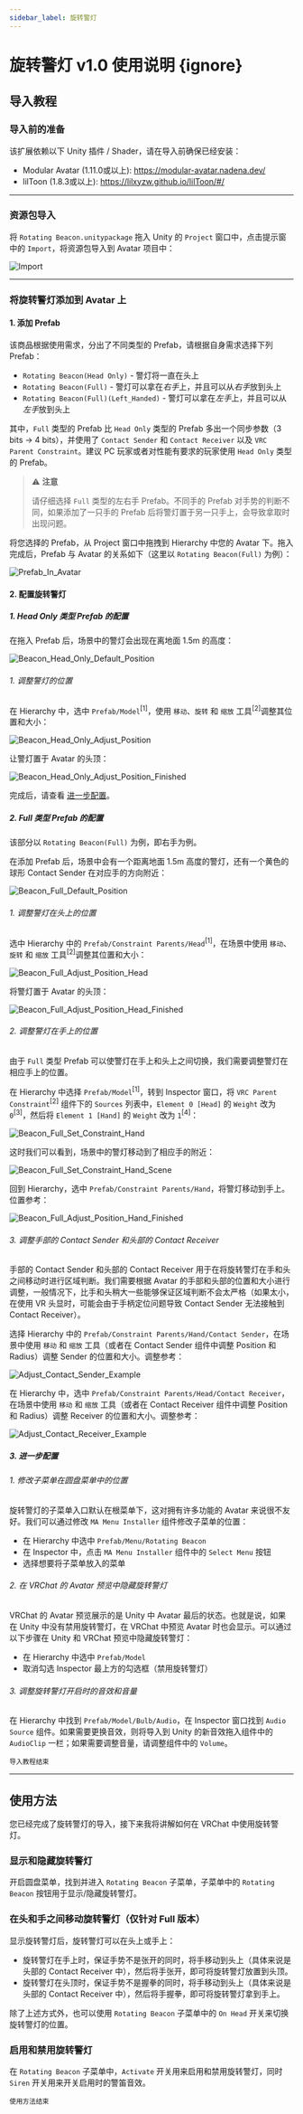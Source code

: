 ```yaml
---
sidebar_label: 旋转警灯
---
```


# 旋转警灯 v1.0 使用说明 {ignore}

## 导入教程

### 导入前的准备

该扩展依赖以下 Unity 插件 / Shader，请在导入前确保已经安装：

- Modular Avatar (1.11.0或以上): https://modular-avatar.nadena.dev/
- lilToon (1.8.3或以上): https://lilxyzw.github.io/lilToon/#/

---

### 资源包导入

将 `Rotating Beacon.unitypackage` 拖入 Unity 的 `Project` 窗口中，点击提示窗中的 `Import`，将资源包导入到 Avatar 项目中：

![Import](./Assets/Import.webp)

---

### 将旋转警灯添加到 Avatar 上

#### 1. 添加 Prefab

该商品根据使用需求，分出了不同类型的 Prefab，请根据自身需求选择下列 Prefab：

- `Rotating Beacon(Head Only)` - 警灯将一直在头上
- `Rotating Beacon(Full)` - 警灯可以拿在*右手*上，并且可以从*右手*放到头上
- `Rotating Beacon(Full)(Left_Handed)` - 警灯可以拿在*左手*上，并且可以从*左手*放到头上

其中，`Full` 类型的 Prefab 比 `Head Only` 类型的 Prefab 多出一个同步参数（3 bits -> 4 bits），并使用了 `Contact Sender` 和 `Contact Receiver` 以及 `VRC Parent Constraint`。建议 PC 玩家或者对性能有要求的玩家使用 `Head Only` 类型的 Prefab。

>:warning: **注意**
>
>请仔细选择 `Full` 类型的左右手 Prefab。不同手的 Prefab 对手势的判断不同，如果添加了一只手的 Prefab 后将警灯置于另一只手上，会导致拿取时出现问题。

将您选择的 Prefab，从 Project 窗口中拖拽到 Hierarchy 中您的 Avatar 下。拖入完成后，Prefab 与 Avatar 的关系如下（这里以 `Rotating Beacon(Full)` 为例）：

![Prefab_In_Avatar](./Assets/Prefab_In_Avatar.webp)

#### 2. 配置旋转警灯

##### 1. Head Only 类型 Prefab 的配置

在拖入 Prefab 后，场景中的警灯会出现在离地面 1.5m 的高度：

![Beacon_Head_Only_Default_Position](./Assets/Beacon_Head_Only_Default_Position.webp)

###### 1. 调整警灯的位置

在 Hierarchy 中，选中 `Prefab/Model`<sup>[1]</sup>，使用 `移动`、`旋转` 和 `缩放` 工具<sup>[2]</sup>调整其位置和大小：

![Beacon_Head_Only_Adjust_Position](./Assets/Beacon_Head_Only_Adjust_Position.webp)

让警灯置于 Avatar 的头顶：

![Beacon_Head_Only_Adjust_Position_Finished](./Assets/Beacon_Head_Only_Adjust_Position_Finished.webp)

完成后，请查看 [进一步配置](#3-进一步配置)。

##### 2. Full 类型 Prefab 的配置

该部分以 `Rotating Beacon(Full)` 为例，即右手为例。

在添加 Prefab 后，场景中会有一个距离地面 1.5m 高度的警灯，还有一个黄色的球形 Contact Sender 在对应手的方向附近：

![Beacon_Full_Default_Position](./Assets/Beacon_Full_Default_Position.webp)

###### 1. 调整警灯在头上的位置

选中 Hierarchy 中的 `Prefab/Constraint Parents/Head`<sup>[1]</sup>，在场景中使用 `移动`、`旋转` 和 `缩放` 工具<sup>[2]</sup>调整其位置和大小：

![Beacon_Full_Adjust_Position_Head](./Assets/Beacon_Full_Adjust_Position_Head.webp)

将警灯置于 Avatar 的头顶：

![Beacon_Full_Adjust_Position_Head_Finished](./Assets/Beacon_Full_Adjust_Position_Head_Finished.webp)

###### 2. 调整警灯在手上的位置

由于 `Full` 类型 Prefab 可以使警灯在手上和头上之间切换，我们需要调整警灯在相应手上的位置。

在 Hierarchy 中选择 `Prefab/Model`<sup>[1]</sup>，转到 Inspector 窗口，将 `VRC Parent Constraint`<sup>[2]</sup> 组件下的 `Sources` 列表中，`Element 0 [Head]` 的 `Weight` 改为 `0`<sup>[3]</sup>，然后将 `Element 1 [Hand]` 的 `Weight` 改为 `1`<sup>[4]</sup>：

![Beacon_Full_Set_Constraint_Hand](./Assets/Beacon_Full_Set_Constraint_Hand.webp)

这时我们可以看到，场景中的警灯移动到了相应手的附近：

![Beacon_Full_Set_Constraint_Hand_Scene](./Assets/Beacon_Full_Set_Constraint_Hand_Scene.webp)

回到 Hierarchy，选中 `Prefab/Constraint Parents/Hand`，将警灯移动到手上。位置参考：

![Beacon_Full_Adjust_Position_Hand_Finished](./Assets/Beacon_Full_Adjust_Position_Hand_Finished.webp)

###### 3. 调整手部的 Contact Sender 和头部的 Contact Receiver

手部的 Contact Sender 和头部的 Contact Receiver 用于在将旋转警灯在手和头之间移动时进行区域判断。我们需要根据 Avatar 的手部和头部的位置和大小进行调整，一般情况下，比手和头稍大一些能够保证区域判断不会太严格（如果太小，在使用 VR 头显时，可能会由于手柄定位问题导致 Contact Sender 无法接触到 Contact Receiver）。

选择 Hierarchy 中的 `Prefab/Constraint Parents/Hand/Contact Sender`，在场景中使用 `移动` 和 `缩放` 工具（或者在 Contact Sender 组件中调整 Position 和 Radius）调整 Sender 的位置和大小。调整参考：

![Adjust_Contact_Sender_Example](./Assets/Adjust_Contact_Sender_Example.webp)

在 Hierarchy 中，选中 `Prefab/Constraint Parents/Head/Contact Receiver`，在场景中使用 `移动` 和 `缩放` 工具（或者在 Contact Receiver 组件中调整 Position 和 Radius）调整 Receiver 的位置和大小。调整参考：

![Adjust_Contact_Receiver_Example](./Assets/Adjust_Contact_Receiver_Example.webp)

##### 3. 进一步配置

###### 1. 修改子菜单在圆盘菜单中的位置

旋转警灯的子菜单入口默认在根菜单下，这对拥有许多功能的 Avatar 来说很不友好。我们可以通过修改 `MA Menu Installer` 组件修改子菜单的位置：

- 在 Hierarchy 中选中 `Prefab/Menu/Rotating Beacon`
- 在 Inspector 中，点击 `MA Menu Installer` 组件中的 `Select Menu` 按钮
- 选择想要将子菜单放入的菜单

###### 2. 在 VRChat 的 Avatar 预览中隐藏旋转警灯

VRChat 的 Avatar 预览展示的是 Unity 中 Avatar 最后的状态。也就是说，如果在 Unity 中没有禁用旋转警灯，在 VRChat 中预览 Avatar 时也会显示。可以通过以下步骤在 Unity 和 VRChat 预览中隐藏旋转警灯：

- 在 Hierarchy 中选中 `Prefab/Model`
- 取消勾选 Inspector 最上方的勾选框（禁用旋转警灯）

###### 3. 调整旋转警灯开启时的音效和音量

在 Hierarchy 中找到 `Prefab/Model/Bulb/Audio`，在 Inspector 窗口找到 `Audio Source` 组件。如果需要更换音效，则将导入到 Unity 的新音效拖入组件中的 `AudioClip` 一栏；如果需要调整音量，请调整组件中的 `Volume`。

<sub>导入教程结束</sub>

---

## 使用方法

您已经完成了旋转警灯的导入，接下来我将讲解如何在 VRChat 中使用旋转警灯。

### 显示和隐藏旋转警灯

开启圆盘菜单，找到并进入 `Rotating Beacon` 子菜单，子菜单中的 `Rotating Beacon` 按钮用于显示/隐藏旋转警灯。

### 在头和手之间移动旋转警灯（仅针对 Full 版本）

显示旋转警灯后，旋转警灯可以在头上或手上：

- 旋转警灯在手上时，保证手势不是张开的同时，将手移动到头上（具体来说是头部的 Contact Receiver 中），然后将手张开，即可将旋转警灯放置到头顶。
- 旋转警灯在头顶时，保证手势不是握拳的同时，将手移动到头上（具体来说是头部的 Contact Receiver 中），然后将手握拳，即可将旋转警灯拿到手上。

除了上述方式外，也可以使用 `Rotating Beacon` 子菜单中的 `On Head` 开关来切换旋转警灯的位置。

### 启用和禁用旋转警灯

在 `Rotating Beacon` 子菜单中，`Activate` 开关用来启用和禁用旋转警灯，同时 `Siren` 开关用来开关启用时的警笛音效。

<sub>使用方法结束</sub>